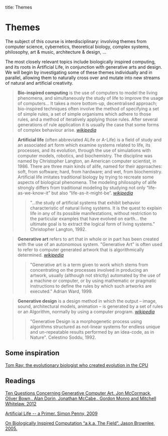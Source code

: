 title: Themes



# Themes

The subject of this course is interdisciplinary: involving themes from computer science, cybernetics, theoretical biology, complex systems, philosophy, art & music, architecture & design, ... 

The most closely relevant topics include biologically inspired computing, and its roots in Artificial Life, in conjunction with generative arts and design. We will begin by investigating some of these themes individually and in parallel, allowing them to naturally cross over and mutate into new streams of natural and artificial creativity. 

> **Bio-inspired computing** is the use of computers to model the living phenomena, and simultaneously the study of life to improve the usage of computers... It takes a more bottom-up, decentralised approach; bio-inspired techniques often involve the method of specifying a set of simple rules, a set of simple organisms which adhere to those rules, and a method of iteratively applying those rules. After several generations of rule application it is usually the case that some forms of complex behaviour arise.  *[wikipedia](http://en.wikipedia.org/wiki/Bio-inspired_computing)*

> **Artificial life** (often abbreviated ALife or A-Life) is a field of study and an associated art form which examine systems related to life, its processes, and its evolution, through the use of simulations with computer models, robotics, and biochemistry. The discipline was named by Christopher Langton, an American computer scientist, in 1986. There are three main kinds of alife, named for their approaches: soft, from software; hard, from hardware; and wet, from biochemistry. Artificial life imitates traditional biology by trying to recreate some aspects of biological phenomena. The modeling philosophy of alife strongly differs from traditional modeling by studying not only “life-as-we-know-it” but also “life-as-it-might-be”. *[wikipedia](http://en.wikipedia.org/wiki/Artificial_life)*
>> "...the study of artificial systems that exhibit behavior characteristic of natural living systems. It is the quest to explain life in any of its possible manifestations, without restriction to the particular examples that have evolved on earth... the ultimate goal is to extract the logical form of living systems." Christopher Langton, 1992.

> **Generative art** refers to art that in whole or in part has been created with the use of an autonomous system. "Generative Art" is often used to refer to computer generated artwork that is algorithmically determined. *[wikipedia](http://en.wikipedia.org/wiki/Generative_art)*
>> "Generative art is a term given to work which stems from concentrating on the processes involved in producing an artwork, usually (although not strictly) automated by the use of a machine or computer, or by using mathematic or pragmatic instructions to define the rules by which such artworks are executed." Adrian Ward, 1999.

> **Generative design** is a design method in which the output – image, sound, architectural models, animation – is generated by a set of rules or an Algorithm, normally by using a computer program. *[wikipedia](http://en.wikipedia.org/wiki/Generative_Design)*
>> "Generative Design is a morphogenetic process using algorithms structured as not-linear systems for endless unique and un-repeatable results performed by an idea-code, as in Nature". Celestino Soddu, 1992.

## Some inspiration

[Tom Ray: the evolutionary biologist who created evolution in the CPU](http://www.youtube.com/watch?v=Wl5rRGVD0QI)

## Readings

[Ten Questions Concerning Generative Computer Art. Jon McCormack, Oliver Bown,. Alan Dorin, Jonathan McCabe,. Gordon Monro and Mitchell Whitelaw. 2012](http://www.csse.monash.edu.au/~jonmc/research/Papers/TenQuestionsLJ-Preprint.pdf)

[Artificial Life -- a Primer. Simon Penny, 2009](http://simonpenny.net/texts/Resources/a_life.pdf)

[On Biologically Inspired Computation “a.k.a. The Field”. Jason Brownlee, 2005.](https://www.google.com/url?sa=t&rct=j&q=&esrc=s&source=web&cd=21&ved=0CC8QFjAAOBQ&url=http%3A%2F%2Fciteseerx.ist.psu.edu%2Fviewdoc%2Fdownload%3Fdoi%3D10.1.1.70.1101%26rep%3Drep1%26type%3Dpdf&ei=p-U3UZqBI43ckgWg2YCwAQ&usg=AFQjCNHDG_pHBeHBKPtfIZZvXu6HDeHlhw&bvm=bv.43287494,d.dGI)